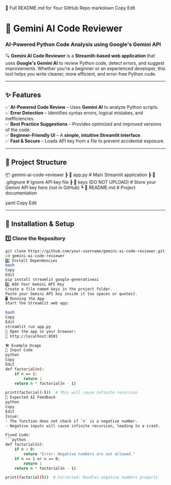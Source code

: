 🚀 Full README.md for Your GitHub Repo
markdown
Copy
Edit
# 🚀 Gemini AI Code Reviewer  
### **AI-Powered Python Code Analysis using Google's Gemini API**  

🔍 **Gemini AI Code Reviewer** is a **Streamlit-based web application** that uses **Google's Gemini AI** to review Python code, detect errors, and suggest improvements. Whether you're a beginner or an experienced developer, this tool helps you write cleaner, more efficient, and error-free Python code.  

---

## ✨ Features  
✅ **AI-Powered Code Review** – Uses **Gemini AI** to analyze Python scripts.  
✅ **Error Detection** – Identifies syntax errors, logical mistakes, and inefficiencies.  
✅ **Best Practice Suggestions** – Provides optimized and improved versions of the code.  
✅ **Beginner-Friendly UI** – A **simple, intuitive Streamlit interface**.  
✅ **Fast & Secure** – Loads API key from a file to prevent accidental exposure.  

---

## 📂 Project Structure  
📦 gemini-ai-code-reviewer ┣ 📜 app.py # Main Streamlit application ┣ 📜 .gitignore # Ignore API key file ┣ 📜 keys (DO NOT UPLOAD) # Store your Gemini API key here (not in GitHub) ┗ 📜 README.md # Project documentation

yaml
Copy
Edit

---

## 🚀 Installation & Setup  

### 1️⃣ Clone the Repository  
```bash
git clone https://github.com/your-username/gemini-ai-code-reviewer.git
cd gemini-ai-code-reviewer
2️⃣ Install Dependencies
bash
Copy
Edit
pip install streamlit google-generativeai
3️⃣ Add Your Gemini API Key
Create a file named keys in the project folder.
Paste your Gemini API key inside it (no spaces or quotes).
🖥️ Running the App
Start the Streamlit web app:

bash
Copy
Edit
streamlit run app.py
🔗 Open the app in your browser:
📌 http://localhost:8501

🛠 Example Usage
📌 Input Code
python
Copy
Edit
def factorial(n):
    if n == 1:
        return 1
    return n * factorial(n - 1)

print(factorial(-5))  # This will cause infinite recursion
📌 Expected AI Feedback
python
Copy
Edit
Issue:
- The function does not check if `n` is a negative number.
- Negative inputs will cause infinite recursion, leading to a crash.

Fixed Code:
```python
def factorial(n):
    if n < 0:
        return "Error: Negative numbers are not allowed."
    if n == 1 or n == 0:
        return 1
    return n * factorial(n - 1)

print(factorial(5))  # Corrected: Handles negative numbers properly

